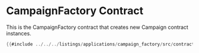# CampaignFactory Contract

This is the CampaignFactory contract that creates new Campaign contract instances.

```rust
{{#include ../../../listings/applications/campaign_factory/src/contract.cairo:contract}}
```
